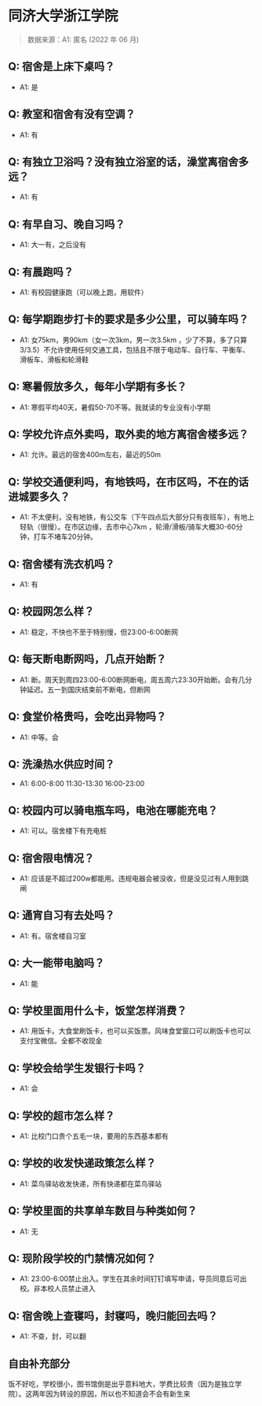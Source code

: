 # 同济大学浙江学院

> 数据来源：A1: 匿名 (2022 年 06 月)

## Q: 宿舍是上床下桌吗？

- A1: 是

## Q: 教室和宿舍有没有空调？

- A1: 有

## Q: 有独立卫浴吗？没有独立浴室的话，澡堂离宿舍多远？

- A1: 有

## Q: 有早自习、晚自习吗？

- A1: 大一有，之后没有

## Q: 有晨跑吗？

- A1: 有校园健康跑（可以晚上跑，用软件）

## Q: 每学期跑步打卡的要求是多少公里，可以骑车吗？

- A1: 女75km，男90km（女一次3km，男一次3.5km ，少了不算，多了只算3/3.5）不允许使用任何交通工具，包括且不限于电动车、自行车、平衡车、滑板车、滑板和轮滑鞋

## Q: 寒暑假放多久，每年小学期有多长？

- A1: 寒假平均40天，暑假50-70不等。我就读的专业没有小学期

## Q: 学校允许点外卖吗，取外卖的地方离宿舍楼多远？

- A1: 允许。最远的宿舍400m左右，最近的50m

## Q: 学校交通便利吗，有地铁吗，在市区吗，不在的话进城要多久？

- A1: 不太便利，没有地铁，有公交车（下午四点后大部分只有夜班车），有地上轻轨（很慢）。在市区边缘，去市中心7km ，轮滑/滑板/骑车大概30-60分钟，打车不堵车20分钟。

## Q: 宿舍楼有洗衣机吗？

- A1: 有

## Q: 校园网怎么样？

- A1: 稳定，不快也不至于特别慢，但23:00-6:00断网

## Q: 每天断电断网吗，几点开始断？

- A1: 断。周天到周四23:00-6:00断网断电，周五周六23:30开始断。会有几分钟延迟。五一到国庆结束前不断电，但断网

## Q: 食堂价格贵吗，会吃出异物吗？

- A1: 中等。会

## Q: 洗澡热水供应时间？

- A1: 6:00-8:00
11:30-13:30
16:00-23:00

## Q: 校园内可以骑电瓶车吗，电池在哪能充电？

- A1: 可以。宿舍楼下有充电桩

## Q: 宿舍限电情况？

- A1: 应该是不超过200w都能用。违规电器会被没收，但是没见过有人用到跳闸

## Q: 通宵自习有去处吗？

- A1: 有。宿舍楼自习室

## Q: 大一能带电脑吗？

- A1: 能

## Q: 学校里面用什么卡，饭堂怎样消费？

- A1: 用饭卡。大食堂刷饭卡，也可以买饭票。风味食堂窗口可以刷饭卡也可以支付宝微信。全都不收现金

## Q: 学校会给学生发银行卡吗？

- A1: 会

## Q: 学校的超市怎么样？

- A1: 比校门口贵个五毛一块，要用的东西基本都有

## Q: 学校的收发快递政策怎么样？

- A1: 菜鸟驿站收发快递，所有快递都在菜鸟驿站

## Q: 学校里面的共享单车数目与种类如何？

- A1: 无

## Q: 现阶段学校的门禁情况如何？

- A1: 23:00-6:00禁止出入。学生在其余时间钉钉填写申请，导员同意后可出校。非本校人员禁止进入

## Q: 宿舍晚上查寝吗，封寝吗，晚归能回去吗？

- A1: 不查，封，可以翻

## 自由补充部分

饭不好吃，学校很小，图书馆倒是出乎意料地大，学费比较贵（因为是独立学院）。这两年因为转设的原因，所以也不知道会不会有新生来